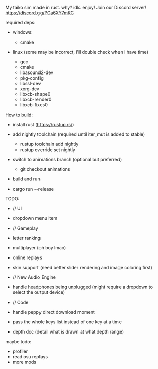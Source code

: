 My taiko sim made in rust. why? idk. enjoy!
Join our Discord server! https://discord.gg/PGa6XY7mKC

required deps:
 - windows:
   - cmake

 - linux (some may be incorrect, i'll double check when i have time)
   - gcc
   - cmake
   - libasound2-dev
   - pkg-config
   - libssl-dev
   - xorg-dev
   - libxcb-shape0
   - libxcb-render0
   - libxcb-fixes0

How to build:
 - install rust (https://rustup.rs/)
 - add nightly toolchain (required until iter_mut is added to stable)
   - rustup toolchain add nightly
   - rustup override set nightly

 - switch to animations branch (optional but preferred)
   - git checkout animations

 - build and run
  - cargo run --release
   

TODO:
- // UI
 - dropdown menu item
  
- // Gameplay
 - letter ranking
 - multiplayer (oh boy lmao)
 - online replays
 - skin support (need better slider rendering and image coloring first)

- // New Audio Engine
 - handle headphones being unplugged (might require a dropdown to select the output device)

- // Code
 - handle peppy direct download moment
 - pass the whole keys list instead of one key at a time
 - depth doc (detail what is drawn at what depth range)
  
maybe todo:
 - profiler
 - read osu replays
 - more mods